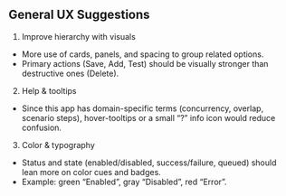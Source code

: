 ## General UX Suggestions

1. Improve hierarchy with visuals

- More use of cards, panels, and spacing to group related options.
- Primary actions (Save, Add, Test) should be visually stronger than destructive ones (Delete).

2. Help & tooltips
- Since this app has domain-specific terms (concurrency, overlap, scenario steps), hover-tooltips or a small “?” info icon would reduce confusion.

3. Color & typography
- Status and state (enabled/disabled, success/failure, queued) should lean more on color cues and badges.
- Example: green “Enabled”, gray “Disabled”, red “Error”.
